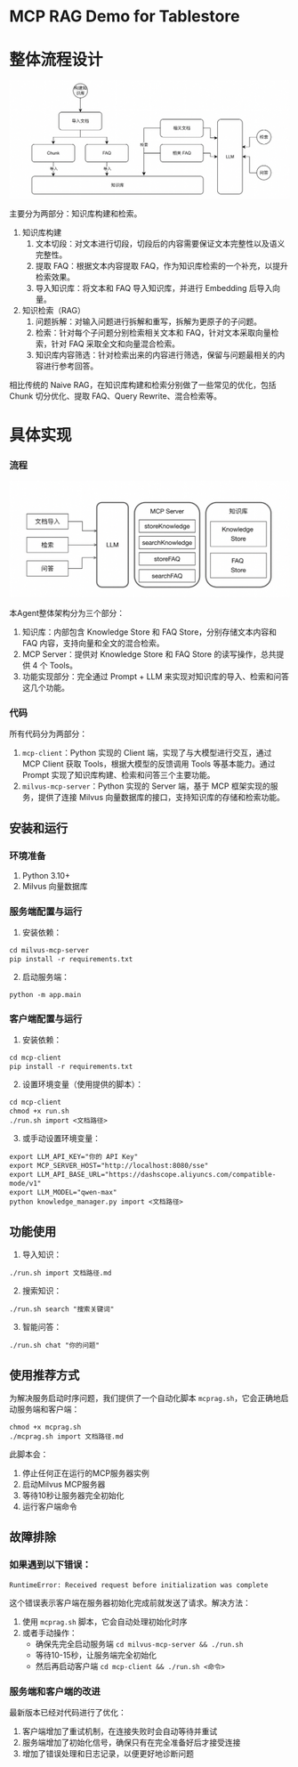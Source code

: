 # MCP RAG Demo for Tablestore

# 整体流程设计
![流程图](doc/img/1.png)

主要分为两部分：知识库构建和检索。

1. 知识库构建
    1. 文本切段：对文本进行切段，切段后的内容需要保证文本完整性以及语义完整性。
    2. 提取 FAQ：根据文本内容提取 FAQ，作为知识库检索的一个补充，以提升检索效果。
    3. 导入知识库：将文本和 FAQ 导入知识库，并进行 Embedding 后导入向量。
 2. 知识检索（RAG）
    1. 问题拆解：对输入问题进行拆解和重写，拆解为更原子的子问题。
    2. 检索：针对每个子问题分别检索相关文本和 FAQ，针对文本采取向量检索，针对 FAQ 采取全文和向量混合检索。
    3. 知识库内容筛选：针对检索出来的内容进行筛选，保留与问题最相关的内容进行参考回答。

相比传统的 Naive RAG，在知识库构建和检索分别做了一些常见的优化，包括 Chunk 切分优化、提取 FAQ、Query Rewrite、混合检索等。


# 具体实现

### 流程
![流程图](doc/img/2.png)

本Agent整体架构分为三个部分：
1. 知识库：内部包含 Knowledge Store 和 FAQ Store，分别存储文本内容和 FAQ 内容，支持向量和全文的混合检索。
2. MCP Server：提供对 Knowledge Store 和 FAQ Store 的读写操作，总共提供 4 个 Tools。
3. 功能实现部分：完全通过 Prompt + LLM 来实现对知识库的导入、检索和问答这几个功能。

### 代码
所有代码分为两部分：
1. `mcp-client`：Python 实现的 Client 端，实现了与大模型进行交互，通过 MCP Client 获取 Tools，根据大模型的反馈调用 Tools 等基本能力。通过 Prompt 实现了知识库构建、检索和问答三个主要功能。
2. `milvus-mcp-server`：Python 实现的 Server 端，基于 MCP 框架实现的服务，提供了连接 Milvus 向量数据库的接口，支持知识库的存储和检索功能。

## 安装和运行

### 环境准备
1. Python 3.10+
2. Milvus 向量数据库

### 服务端配置与运行
1. 安装依赖：
```
cd milvus-mcp-server
pip install -r requirements.txt
```

2. 启动服务端：
```
python -m app.main
```

### 客户端配置与运行
1. 安装依赖：
```
cd mcp-client
pip install -r requirements.txt
```

2. 设置环境变量（使用提供的脚本）：
```
cd mcp-client
chmod +x run.sh
./run.sh import <文档路径>
```

3. 或手动设置环境变量：
```
export LLM_API_KEY="你的 API Key"
export MCP_SERVER_HOST="http://localhost:8080/sse"
export LLM_API_BASE_URL="https://dashscope.aliyuncs.com/compatible-mode/v1"
export LLM_MODEL="qwen-max"
python knowledge_manager.py import <文档路径>
```

## 功能使用

1. 导入知识：
```
./run.sh import 文档路径.md
```

2. 搜索知识：
```
./run.sh search "搜索关键词"
```

3. 智能问答：
```
./run.sh chat "你的问题"
```

## 使用推荐方式

为解决服务启动时序问题，我们提供了一个自动化脚本 `mcprag.sh`，它会正确地启动服务端和客户端：

```
chmod +x mcprag.sh
./mcprag.sh import 文档路径.md
```

此脚本会：
1. 停止任何正在运行的MCP服务器实例
2. 启动Milvus MCP服务器
3. 等待10秒让服务器完全初始化
4. 运行客户端命令

## 故障排除

### 如果遇到以下错误：
```
RuntimeError: Received request before initialization was complete
```

这个错误表示客户端在服务器初始化完成前就发送了请求。解决方法：

1. 使用 `mcprag.sh` 脚本，它会自动处理初始化时序
2. 或者手动操作：
   - 确保先完全启动服务端 `cd milvus-mcp-server && ./run.sh`
   - 等待10-15秒，让服务端完全初始化
   - 然后再启动客户端 `cd mcp-client && ./run.sh <命令>`

### 服务端和客户端的改进

最新版本已经对代码进行了优化：
1. 客户端增加了重试机制，在连接失败时会自动等待并重试
2. 服务端增加了初始化信号，确保只有在完全准备好后才接受连接
3. 增加了错误处理和日志记录，以便更好地诊断问题

